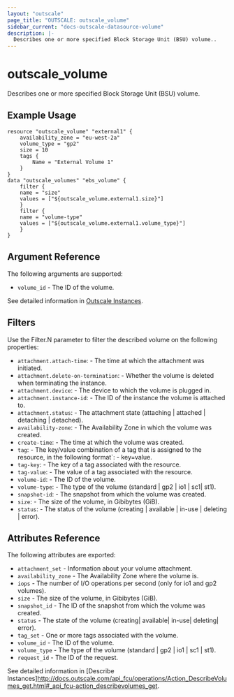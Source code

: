 ```yaml
---
layout: "outscale"
page_title: "OUTSCALE: outscale_volume"
sidebar_current: "docs-outscale-datasource-volume"
description: |-
  Describes one or more specified Block Storage Unit (BSU) volume..
---
```


# outscale_volume

  Describes one or more specified Block Storage Unit (BSU) volume.

## Example Usage

```hcl
resource "outscale_volume" "external1" {
    availability_zone = "eu-west-2a"
    volume_type = "gp2"
    size = 10
    tags {
        Name = "External Volume 1"
    }
}
data "outscale_volumes" "ebs_volume" {
    filter {
	name = "size"
	values = ["${outscale_volume.external1.size}"]
    }
    filter {
	name = "volume-type"
	values = ["${outscale_volume.external1.volume_type}"]
    }
}
```

## Argument Reference

The following arguments are supported:

* `volume_id` - The ID of the volume.

See detailed information in [Outscale Instances](https://wiki.outscale.net/display/DOCU/Getting+Information+About+Your+Instances).

## Filters

Use the Filter.N parameter to filter the described volume on the following properties:

* `attachment.attach-time`: - The time at which the attachment was initiated.
* `attachment.delete-on-termination`: - Whether the volume is deleted when terminating the instance.
* `attachment.device`: - The device to which the volume is plugged in.
* `attachment.instance-id`: - The ID of the instance the volume is attached to.
* `attachment.status`: - The attachment state (attaching | attached | detaching | detached).
* `availability-zone`: - The Availability Zone in which the volume was created.
* `create-time`: - The time at which the volume was created.
* `tag`: - The key/value combination of a tag that is assigned to the resource, in the following format`: - key=value.
* `tag-key`: - The key of a tag associated with the resource.
* `tag-value`: - The value of a tag associated with the resource.
* `volume-id`: - The ID of the volume.
* `volume-type`: - The type of the volume (standard | gp2 | io1 | sc1| st1).
* `snapshot-id`: - The snapshot from which the volume was created.
* `size`: - The size of the volume, in Gibibytes (GiB).
* `status`: - The status of the volume (creating | available | in-use | deleting | error).


## Attributes Reference

The following attributes are exported:

* `attachment_set` - Information about your volume attachment.
* `availability_zone` - The Availability Zone where the volume is.
* `iops` - The number of I/O operations per second (only for io1 and gp2 volumes).
* `size` - The size of the volume, in Gibibytes (GiB).
* `snapshot_id` - The ID of the snapshot from which the volume was created.
* `status` - The state of the volume (creating| available| in-use| deleting| error).
* `tag_set` - One or more tags associated with the volume.
* `volume_id` - The ID of the volume.
* `volume_type` - The type of the volume (standard | gp2 | io1 | sc1 | st1).
* `request_id` - The ID of the request.

See detailed information in [Describe Instances]http://docs.outscale.com/api_fcu/operations/Action_DescribeVolumes_get.html#_api_fcu-action_describevolumes_get.